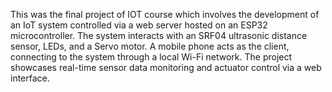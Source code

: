 This was the final project of IOT course which involves the development of an IoT system controlled via a web server hosted on an ESP32 microcontroller. The system interacts with an SRF04 ultrasonic distance sensor, LEDs, and a Servo motor. 
A mobile phone acts as the client, connecting to the system through a local Wi-Fi network. The project showcases real-time sensor data monitoring and actuator control via a web interface.

